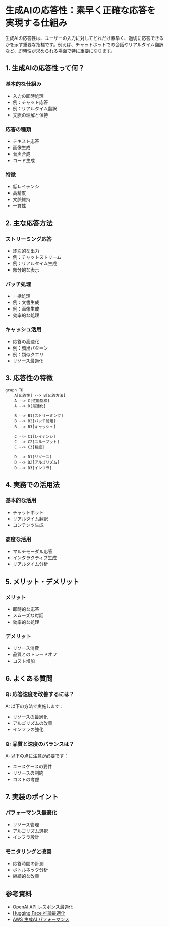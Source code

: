 # 生成AIの応答性：素早く正確な応答を実現する仕組み

生成AIの応答性は、ユーザーの入力に対してどれだけ素早く、適切に応答できるかを示す重要な指標です。例えば、チャットボットでの会話やリアルタイム翻訳など、即時性が求められる場面で特に重要になります。

## 1. 生成AIの応答性って何？

### 基本的な仕組み
- 入力の即時処理
- 例：チャット応答
- 例：リアルタイム翻訳
- 文脈の理解と保持

### 応答の種類
- テキスト応答
- 画像生成
- 音声合成
- コード生成

### 特徴
- 低レイテンシ
- 高精度
- 文脈維持
- 一貫性

## 2. 主な応答方法

### ストリーミング応答
- 逐次的な出力
- 例：チャットストリーム
- 例：リアルタイム生成
- 部分的な表示

### バッチ処理
- 一括処理
- 例：文書生成
- 例：画像生成
- 効率的な処理

### キャッシュ活用
- 応答の高速化
- 例：頻出パターン
- 例：類似クエリ
- リソース最適化

## 3. 応答性の特徴

```mermaid
graph TD
    A[応答性] --> B[応答方法]
    A --> C[性能指標]
    A --> D[最適化]
    
    B --> B1[ストリーミング]
    B --> B2[バッチ処理]
    B --> B3[キャッシュ]
    
    C --> C1[レイテンシ]
    C --> C2[スループット]
    C --> C3[精度]
    
    D --> D1[リソース]
    D --> D2[アルゴリズム]
    D --> D3[インフラ]
```

## 4. 実務での活用法

### 基本的な活用
- チャットボット
- リアルタイム翻訳
- コンテンツ生成

### 高度な活用
- マルチモーダル応答
- インタラクティブ生成
- リアルタイム分析

## 5. メリット・デメリット

### メリット
- 即時的な応答
- スムーズな対話
- 効率的な処理

### デメリット
- リソース消費
- 品質とのトレードオフ
- コスト増加

## 6. よくある質問

### Q: 応答速度を改善するには？
A: 以下の方法で実施します：
- リソースの最適化
- アルゴリズムの改善
- インフラの強化

### Q: 品質と速度のバランスは？
A: 以下の点に注意が必要です：
- ユースケースの要件
- リソースの制約
- コストの考慮

## 7. 実装のポイント

### パフォーマンス最適化
- リソース管理
- アルゴリズム選択
- インフラ設計

### モニタリングと改善
- 応答時間の計測
- ボトルネック分析
- 継続的な改善

## 参考資料

- [OpenAI API レスポンス最適化](https://platform.openai.com/docs/guides/performance)
- [Hugging Face 推論最適化](https://huggingface.co/docs/transformers/performance)
- [AWS 生成AI パフォーマンス](https://aws.amazon.com/bedrock/) 
